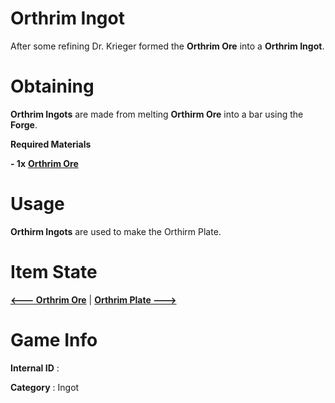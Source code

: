 # Orthrim Ingot

After some refining Dr. Krieger formed the **Orthrim Ore** into a **Orthrim Ingot**.

# Obtaining

**Orthrim Ingots** are made from melting **Orthirm Ore** into a bar using the **Forge**.

**Required Materials**

**- 1x** [**Orthrim Ore**](https://github.com/AlphaMC0/Lone-Martian/blob/main/Ores/Orthrim%20Ore.md)

# Usage

**Orthirm Ingots** are used to make the Orthirm Plate.

# Item State

[**<--- Orthrim Ore**](https://github.com/AlphaMC0/Lone-Martian/blob/main/Ores/Orthrim%20Ore.md) | [**Orthrim Plate --->**]()

# Game Info

**Internal ID** : 

**Category** : Ingot


